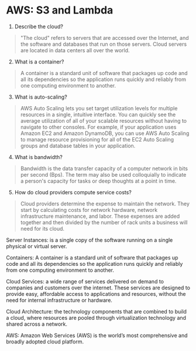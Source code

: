 # AWS: S3 and Lambda

1. Describe the cloud?
> "The cloud" refers to servers that are accessed over the Internet, and the software and databases that run on those servers. Cloud servers are located in data centers all over the world.

2. What is a container?
> A container is a standard unit of software that packages up code and all its dependencies so the application runs quickly and reliably from one computing environment to another.

3. What is auto-scaling?
> AWS Auto Scaling lets you set target utilization levels for multiple resources in a single, intuitive interface. You can quickly see the average utilization of all of your scalable resources without having to navigate to other consoles. For example, if your application uses Amazon EC2 and Amazon DynamoDB, you can use AWS Auto Scaling to manage resource provisioning for all of the EC2 Auto Scaling groups and database tables in your application.

4. What is bandwidth?
> Bandwidth is the data transfer capacity of a computer network in bits per second (Bps). The term may also be used colloquially to indicate a person's capacity for tasks or deep thoughts at a point in time.

5. How do cloud providers compute service costs?
> Cloud providers determine the expense to maintain the network.
They start by calculating costs for network hardware, network infrastructure maintenance, and labor.
These expenses are added together and then divided by the number of rack units a business will need for its cloud.

Server Instances: is a single copy of the software running on a single physical or virtual server.

Containers: A container is a standard unit of software that packages up code and all its dependencies so the application runs quickly and reliably from one computing environment to another.

Cloud Services: a wide range of services delivered on demand to companies and customers over the internet. These services are designed to provide easy, affordable access to applications and resources, without the need for internal infrastructure or hardware.

Cloud Architecture: the technology components that are combined to build a cloud, where resources are pooled through virtualization technology and shared across a network.

AWS: Amazon Web Services (AWS) is the world’s most comprehensive and broadly adopted cloud platform.